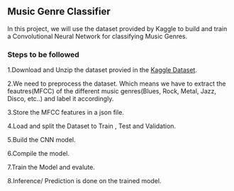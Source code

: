 


## Music Genre Classifier


In this project, we will use the dataset provided by Kaggle to build and train a Convolutional Neural Network for classifying Music Genres.

### Steps to be followed

  1.Download and Unzip the dataset provied in the [Kaggle Dataset](https://www.kaggle.com/andradaolteanu/gtzan-dataset-music-genre-classification).

  2.We need to preprocess the dataset. Which means we have to extract the feautres(MFCC) of the different music genres(Blues, Rock, Metal, Jazz, Disco, etc..) and label it       accordingly.
  
  3.Store the MFCC features in a json file.
  
  4.Load and split the Dataset to Train , Test and Validation.
  
  5.Build the CNN model.
  
  6.Compile the model.
  
  7.Train the Model and evalute.
  
  8.Inference/ Prediction is done on the trained model.
